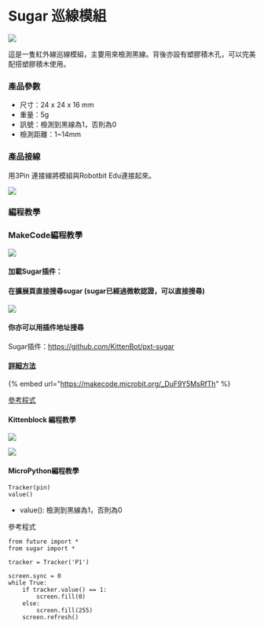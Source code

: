# Sugar 巡線模組

![](https://kittenbothk.readthedocs.io/en/latest/\_images/line1.png)

這是一隻紅外線巡線模組，主要用來檢測黑線。背後亦設有塑膠積木孔，可以完美配搭塑膠積木使用。

### 產品參數

* 尺寸：24 x 24 x 16 mm
* 重量：5g
* 訊號：檢測到黑線為1，否則為0
* 檢測距離：1\~14mm

### 產品接線

用3Pin 連接線將模組與Robotbit Edu連接起來。

![](https://kittenbothk.readthedocs.io/en/latest/\_images/line\_wire1.png)

### 編程教學

### MakeCode編程教學

![](https://kittenbothk.readthedocs.io/en/latest/\_images/mcbanner15.png)

#### 加載Sugar插件：

#### 在擴展頁直接搜尋sugar (sugar已經過微軟認證，可以直接搜尋)

![](https://kittenbothk.readthedocs.io/en/latest/\_images/sugar\_search.gif)

#### 你亦可以用插件地址搜尋

Sugar插件：https://github.com/KittenBot/pxt-sugar

#### [詳細方法](../../makecode/kittenbotandmakecode.md)

{% embed url="https://makecode.microbit.org/_DuF9Y5MsRfTh" %}

[參考程式](https://makecode.microbit.org/\_DuF9Y5MsRfTh)

#### Kittenblock 編程教學

![](https://kittenbothk.readthedocs.io/en/latest/\_images/kbbanner9.png)

![](https://kittenbothk.readthedocs.io/en/latest/\_images/line3.png)

#### MicroPython編程教學

```
Tracker(pin)
value()
```

* value(): 檢測到黑線為1，否則為0

參考程式

```
from future import *
from sugar import *

tracker = Tracker('P1')

screen.sync = 0
while True:
    if tracker.value() == 1:
        screen.fill(0)
    else:
        screen.fill(255)
    screen.refresh()
```
